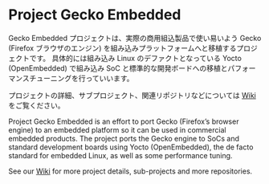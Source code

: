 # Project Gecko Embedded

Gecko Embedded プロジェクトは、実際の商用組込製品で使い易いよう Gecko (Firefox ブラウザのエンジン) を組み込みプラットフォームへと移植するプロジェクトです。
具体的には組み込み Linux のデファクトとなっている Yocto (OpenEmbedded) で組み込み SoC と標準的な開発ボードへの移植とパフォーマンスチューニングを行っていいます。

プロジェクトの詳細、サブプロジェクト、関連リポジトリなどについては [Wiki](https://github.com/mozilla-japan/gecko-embedded/wiki) をご覧ください。

Project Gecko Embedded is an effort to port Gecko (Firefox’s browser engine) to an embedded platform so it can be used in commercial embedded products. The project ports the Gecko engine to SoCs and standard development boards using Yocto (OpenEmbedded), the de facto standard for embedded Linux, as well as some performance tuning. 

See our [Wiki](https://github.com/mozilla-japan/gecko-embedded/wiki) for more project details, sub-projects and more repositories.
